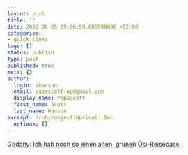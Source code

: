 ```yaml
---
layout: post
title: ''
date: 2003-06-05 09:06:59.000000000 +02:00
categories:
- quick links
tags: []
status: publish
type: post
published: true
meta: {}
author:
  login: shanson
  email: papascott-wp@gmail.com
  display_name: PapaScott
  first_name: Scott
  last_name: Hanson
excerpt: !ruby/object:Hpricot::Doc
  options: {}
---
```

<p><a title="Ich auch, ist aber einen alten, grünen US-Reisepass, handgefertigt vom Konsulat " href="http://godany.blogspot.com/2003_06_01_godany_archive.html#105476016100403707">Godany: Ich hab noch so einen alten, grünen Ösi-Reisepass.</a></p>
